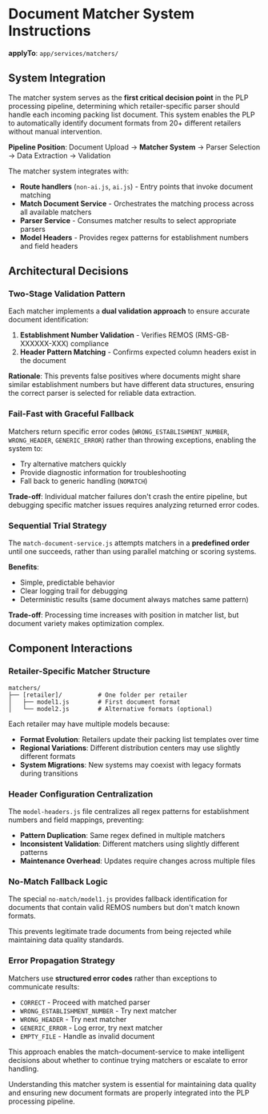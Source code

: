 # Document Matcher System Instructions

**applyTo**: `app/services/matchers/`

## System Integration

The matcher system serves as the **first critical decision point** in the PLP processing pipeline, determining which retailer-specific parser should handle each incoming packing list document. This system enables the PLP to automatically identify document formats from 20+ different retailers without manual intervention.

**Pipeline Position**: Document Upload → **Matcher System** → Parser Selection → Data Extraction → Validation

The matcher system integrates with:
- **Route handlers** (`non-ai.js`, `ai.js`) - Entry points that invoke document matching
- **Match Document Service** - Orchestrates the matching process across all available matchers
- **Parser Service** - Consumes matcher results to select appropriate parsers
- **Model Headers** - Provides regex patterns for establishment numbers and field headers

## Architectural Decisions

### Two-Stage Validation Pattern
Each matcher implements a **dual validation approach** to ensure accurate document identification:

1. **Establishment Number Validation** - Verifies REMOS (RMS-GB-XXXXXX-XXX) compliance
2. **Header Pattern Matching** - Confirms expected column headers exist in the document

**Rationale**: This prevents false positives where documents might share similar establishment numbers but have different data structures, ensuring the correct parser is selected for reliable data extraction.

### Fail-Fast with Graceful Fallback
Matchers return specific error codes (`WRONG_ESTABLISHMENT_NUMBER`, `WRONG_HEADER`, `GENERIC_ERROR`) rather than throwing exceptions, enabling the system to:
- Try alternative matchers quickly
- Provide diagnostic information for troubleshooting
- Fall back to generic handling (`NOMATCH`)

**Trade-off**: Individual matcher failures don't crash the entire pipeline, but debugging specific matcher issues requires analyzing returned error codes.

### Sequential Trial Strategy
The `match-document-service.js` attempts matchers in a **predefined order** until one succeeds, rather than using parallel matching or scoring systems.

**Benefits**:
- Simple, predictable behavior
- Clear logging trail for debugging
- Deterministic results (same document always matches same pattern)

**Trade-off**: Processing time increases with position in matcher list, but document variety makes optimization complex.

## Component Interactions

### Retailer-Specific Matcher Structure
```
matchers/
├── [retailer]/          # One folder per retailer
│   ├── model1.js        # First document format
│   └── model2.js        # Alternative formats (optional)
```

Each retailer may have multiple models because:
- **Format Evolution**: Retailers update their packing list templates over time
- **Regional Variations**: Different distribution centers may use slightly different formats  
- **System Migrations**: New systems may coexist with legacy formats during transitions

### Header Configuration Centralization
The `model-headers.js` file centralizes all regex patterns for establishment numbers and field mappings, preventing:
- **Pattern Duplication**: Same regex defined in multiple matchers
- **Inconsistent Validation**: Different matchers using slightly different patterns
- **Maintenance Overhead**: Updates require changes across multiple files

### No-Match Fallback Logic
The special `no-match/model1.js` provides fallback identification for documents that contain valid REMOS numbers but don't match known formats.

This prevents legitimate trade documents from being rejected while maintaining data quality standards.

### Error Propagation Strategy
Matchers use **structured error codes** rather than exceptions to communicate results:
- `CORRECT` - Proceed with matched parser
- `WRONG_ESTABLISHMENT_NUMBER` - Try next matcher
- `WRONG_HEADER` - Try next matcher  
- `GENERIC_ERROR` - Log error, try next matcher
- `EMPTY_FILE` - Handle as invalid document

This approach enables the match-document-service to make intelligent decisions about whether to continue trying matchers or escalate to error handling.

Understanding this matcher system is essential for maintaining data quality and ensuring new document formats are properly integrated into the PLP processing pipeline.
